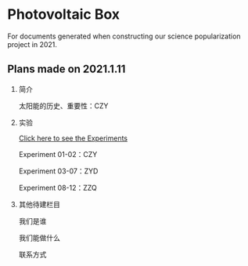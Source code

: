 # Photovoltaic Box
For documents generated when constructing our science popularization project in 2021.

## Plans made on 2021.1.11

1. 简介

   太阳能的历史、重要性：CZY

2. 实验

   [Click here to see the Experiments](http://www.solarspark.chem.ed.ac.uk/experiments/teachers/classroom-experiments)

   Experiment 01-02：CZY

   Experiment 03-07：ZYD

   Experiment 08-12：ZZQ

3. 其他待建栏目

   我们是谁

   我们能做什么

   联系方式